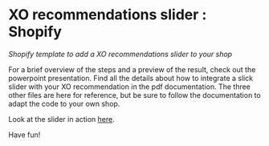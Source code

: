 # XO recommendations slider : Shopify 
*Shopify template to add a XO recommendations slider to your shop*

For a brief overview of the steps and a preview of the result, check out the powerpoint presentation.
Find all the details about how to integrate a slick slider with your XO recommendation in the pdf documentation.
The three other files are here for reference, but be sure to follow the documentation to adapt the code to your own shop.

Look at the slider in action <a href="https://attraqt-xo-demo.myshopify.com/">here</a>.

Have fun!

